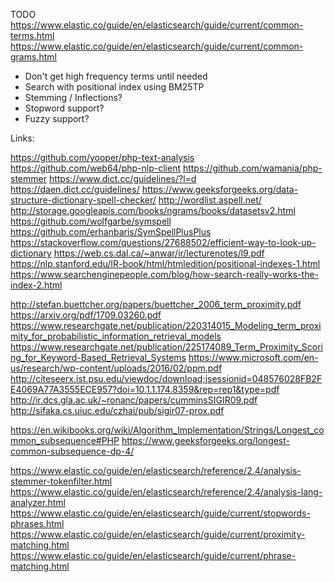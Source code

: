 TODO
https://www.elastic.co/guide/en/elasticsearch/guide/current/common-terms.html
https://www.elastic.co/guide/en/elasticsearch/guide/current/common-grams.html

- Don't get high frequency terms until needed
- Search with positional index using BM25TP
- Stemming / Inflections?
- Stopword support?
- Fuzzy support?


Links:

https://github.com/yooper/php-text-analysis
https://github.com/web64/php-nlp-client
https://github.com/wamania/php-stemmer
https://www.dict.cc/guidelines/?l=d
https://daen.dict.cc/guidelines/
https://www.geeksforgeeks.org/data-structure-dictionary-spell-checker/
http://wordlist.aspell.net/
http://storage.googleapis.com/books/ngrams/books/datasetsv2.html
https://github.com/wolfgarbe/symspell
https://github.com/erhanbaris/SymSpellPlusPlus
https://stackoverflow.com/questions/27688502/efficient-way-to-look-up-dictionary
https://web.cs.dal.ca/~anwar/ir/lecturenotes/l9.pdf
https://nlp.stanford.edu/IR-book/html/htmledition/positional-indexes-1.html
https://www.searchenginepeople.com/blog/how-search-really-works-the-index-2.html



http://stefan.buettcher.org/papers/buettcher_2006_term_proximity.pdf
https://arxiv.org/pdf/1709.03260.pdf
https://www.researchgate.net/publication/220314015_Modeling_term_proximity_for_probabilistic_information_retrieval_models
https://www.researchgate.net/publication/225174089_Term_Proximity_Scoring_for_Keyword-Based_Retrieval_Systems
https://www.microsoft.com/en-us/research/wp-content/uploads/2016/02/ppm.pdf
http://citeseerx.ist.psu.edu/viewdoc/download;jsessionid=048576028FB2FE4069A77A3555ECE957?doi=10.1.1.174.8359&rep=rep1&type=pdf
http://ir.dcs.gla.ac.uk/~ronanc/papers/cumminsSIGIR09.pdf
http://sifaka.cs.uiuc.edu/czhai/pub/sigir07-prox.pdf


https://en.wikibooks.org/wiki/Algorithm_Implementation/Strings/Longest_common_subsequence#PHP
https://www.geeksforgeeks.org/longest-common-subsequence-dp-4/



https://www.elastic.co/guide/en/elasticsearch/reference/2.4/analysis-stemmer-tokenfilter.html
https://www.elastic.co/guide/en/elasticsearch/reference/2.4/analysis-lang-analyzer.html
https://www.elastic.co/guide/en/elasticsearch/guide/current/stopwords-phrases.html
https://www.elastic.co/guide/en/elasticsearch/guide/current/proximity-matching.html
https://www.elastic.co/guide/en/elasticsearch/guide/current/phrase-matching.html
